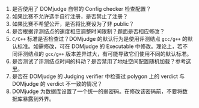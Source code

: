 1. 是否使用了 DOMjudge 自带的 Config checker 检查配置？
2. 如果比赛不允许选手自行注册，是否禁止了注册？
3. 如果比赛不希望公开，是否将比赛设为了非 public？
4. 是否根据评测结点的速度相应调整时间限制？题面是否相应修改？
5. `C/C++` 标准是否检查过？DOMjudge 的默认行为是使用评测结点 `gcc/g++` 的默认标准。如需修改，可在 DOMjudge 的 Executable 中修改。理论上，若不同评测结点的 `gcc/g++` 版本差异过大，有可能导致它们使用不同的默认标准。 
6. 是否测试了评测结点时间的抖动？是否禁用了地址空间配置随机加载？参考[这里](https://www.domjudge.org/docs/manual/7.3/judging.html#judging-consistency)。
7. 是否在 DOMjudge 的 Judging verifier 中检查过 polygon 上的 verdict 与 DOMjudge 的 verdict 不一致的情况？
8. DOMjudge 为数据库设置了一个统一的弱密码。在修改该密码前，不要将数据库暴露到外界。